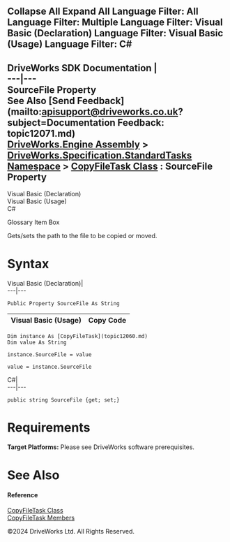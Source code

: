        

 Collapse All Expand All  Language Filter: All  Language Filter: Multiple  Language Filter: Visual Basic (Declaration) Language Filter: Visual Basic (Usage) Language Filter: C#  
---  
DriveWorks SDK Documentation  |   
---|---  
SourceFile Property   
See Also [Send Feedback](mailto:apisupport@driveworks.co.uk?subject=Documentation Feedback: topic12071.md)  
[DriveWorks.Engine Assembly](topic2156.md) > [DriveWorks.Specification.StandardTasks Namespace](topic11896.md) > [CopyFileTask Class](topic12060.md) : SourceFile Property  
---  
  
Visual Basic (Declaration)    
Visual Basic (Usage)    
C# 

Glossary Item Box

Gets/sets the path to the file to be copied or moved. 

# Syntax

Visual Basic (Declaration)|   
---|---  
      
    
    Public Property SourceFile As String  
  
Visual Basic (Usage)| Copy Code  
---|---  
      
    
    Dim instance As [CopyFileTask](topic12060.md)
    Dim value As String
     
    instance.SourceFile = value
     
    value = instance.SourceFile  
  
C#|   
---|---  
      
    
    public string SourceFile {get; set;}  
  
# Requirements

**Target Platforms:** Please see DriveWorks software prerequisites.

# See Also

#### Reference

[CopyFileTask Class](topic12060.md)   
[CopyFileTask Members](topic12061.md)

©2024 DriveWorks Ltd. All Rights Reserved.
